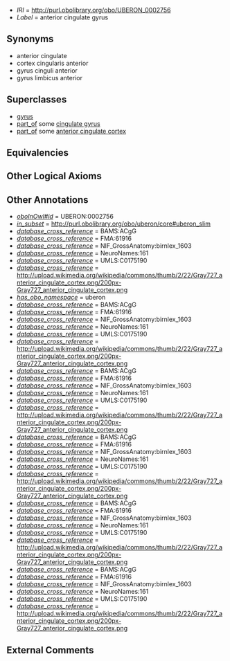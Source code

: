  * *IRI* = http://purl.obolibrary.org/obo/UBERON_0002756
 * *Label* = anterior cingulate gyrus

## Synonyms

 * anterior cingulate
 * cortex cingularis anterior
 * gyrus cinguli anterior
 * gyrus limbicus anterior

## Superclasses

 * [gyrus](../../UBERON/00/UBERON_0000200.md)
 * [part_of](../../BFO/50/BFO_0000050.md) some [cingulate gyrus](../../UBERON/67/UBERON_0002967.md)
 * [part_of](../../BFO/50/BFO_0000050.md) some [anterior cingulate cortex](../../UBERON/35/UBERON_0009835.md)

## Equivalencies


## Other Logical Axioms


## Other Annotations

 * *[oboInOwl#id](../../id/oboInOwl#id.md)* = UBERON:0002756
 * *[in_subset](../../et/oboInOwl#inSubset.md)* = http://purl.obolibrary.org/obo/uberon/core#uberon_slim
 * *[database_cross_reference](../../ef/oboInOwl#hasDbXref.md)* = BAMS:ACgG
 * *[database_cross_reference](../../ef/oboInOwl#hasDbXref.md)* = FMA:61916
 * *[database_cross_reference](../../ef/oboInOwl#hasDbXref.md)* = NIF_GrossAnatomy:birnlex_1603
 * *[database_cross_reference](../../ef/oboInOwl#hasDbXref.md)* = NeuroNames:161
 * *[database_cross_reference](../../ef/oboInOwl#hasDbXref.md)* = UMLS:C0175190
 * *[database_cross_reference](../../ef/oboInOwl#hasDbXref.md)* = http://upload.wikimedia.org/wikipedia/commons/thumb/2/22/Gray727_anterior_cingulate_cortex.png/200px-Gray727_anterior_cingulate_cortex.png
 * *[has_obo_namespace](../../ce/oboInOwl#hasOBONamespace.md)* = uberon
 * *[database_cross_reference](../../ef/oboInOwl#hasDbXref.md)* = BAMS:ACgG
 * *[database_cross_reference](../../ef/oboInOwl#hasDbXref.md)* = FMA:61916
 * *[database_cross_reference](../../ef/oboInOwl#hasDbXref.md)* = NIF_GrossAnatomy:birnlex_1603
 * *[database_cross_reference](../../ef/oboInOwl#hasDbXref.md)* = NeuroNames:161
 * *[database_cross_reference](../../ef/oboInOwl#hasDbXref.md)* = UMLS:C0175190
 * *[database_cross_reference](../../ef/oboInOwl#hasDbXref.md)* = http://upload.wikimedia.org/wikipedia/commons/thumb/2/22/Gray727_anterior_cingulate_cortex.png/200px-Gray727_anterior_cingulate_cortex.png
 * *[database_cross_reference](../../ef/oboInOwl#hasDbXref.md)* = BAMS:ACgG
 * *[database_cross_reference](../../ef/oboInOwl#hasDbXref.md)* = FMA:61916
 * *[database_cross_reference](../../ef/oboInOwl#hasDbXref.md)* = NIF_GrossAnatomy:birnlex_1603
 * *[database_cross_reference](../../ef/oboInOwl#hasDbXref.md)* = NeuroNames:161
 * *[database_cross_reference](../../ef/oboInOwl#hasDbXref.md)* = UMLS:C0175190
 * *[database_cross_reference](../../ef/oboInOwl#hasDbXref.md)* = http://upload.wikimedia.org/wikipedia/commons/thumb/2/22/Gray727_anterior_cingulate_cortex.png/200px-Gray727_anterior_cingulate_cortex.png
 * *[database_cross_reference](../../ef/oboInOwl#hasDbXref.md)* = BAMS:ACgG
 * *[database_cross_reference](../../ef/oboInOwl#hasDbXref.md)* = FMA:61916
 * *[database_cross_reference](../../ef/oboInOwl#hasDbXref.md)* = NIF_GrossAnatomy:birnlex_1603
 * *[database_cross_reference](../../ef/oboInOwl#hasDbXref.md)* = NeuroNames:161
 * *[database_cross_reference](../../ef/oboInOwl#hasDbXref.md)* = UMLS:C0175190
 * *[database_cross_reference](../../ef/oboInOwl#hasDbXref.md)* = http://upload.wikimedia.org/wikipedia/commons/thumb/2/22/Gray727_anterior_cingulate_cortex.png/200px-Gray727_anterior_cingulate_cortex.png
 * *[database_cross_reference](../../ef/oboInOwl#hasDbXref.md)* = BAMS:ACgG
 * *[database_cross_reference](../../ef/oboInOwl#hasDbXref.md)* = FMA:61916
 * *[database_cross_reference](../../ef/oboInOwl#hasDbXref.md)* = NIF_GrossAnatomy:birnlex_1603
 * *[database_cross_reference](../../ef/oboInOwl#hasDbXref.md)* = NeuroNames:161
 * *[database_cross_reference](../../ef/oboInOwl#hasDbXref.md)* = UMLS:C0175190
 * *[database_cross_reference](../../ef/oboInOwl#hasDbXref.md)* = http://upload.wikimedia.org/wikipedia/commons/thumb/2/22/Gray727_anterior_cingulate_cortex.png/200px-Gray727_anterior_cingulate_cortex.png
 * *[database_cross_reference](../../ef/oboInOwl#hasDbXref.md)* = BAMS:ACgG
 * *[database_cross_reference](../../ef/oboInOwl#hasDbXref.md)* = FMA:61916
 * *[database_cross_reference](../../ef/oboInOwl#hasDbXref.md)* = NIF_GrossAnatomy:birnlex_1603
 * *[database_cross_reference](../../ef/oboInOwl#hasDbXref.md)* = NeuroNames:161
 * *[database_cross_reference](../../ef/oboInOwl#hasDbXref.md)* = UMLS:C0175190
 * *[database_cross_reference](../../ef/oboInOwl#hasDbXref.md)* = http://upload.wikimedia.org/wikipedia/commons/thumb/2/22/Gray727_anterior_cingulate_cortex.png/200px-Gray727_anterior_cingulate_cortex.png

## External Comments

